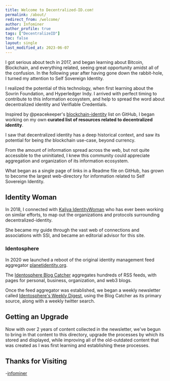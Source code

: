 ```yaml
---
title: Welcome to Decentralized-ID.com!
permalink: /about/
redirect_from: /welcome/
author: Infominer
author_profile: true
tags: ["DecentralizeID"]
toc: false
layout: single
last_modified_at: 2023-06-07
---
```


I got serious about tech in 2017, and began learning about Bitcoin, Blockchain, and everything related, seeing great opportunity amidst all of the confusion. In the following year after having gone down the rabbit-hole, I turned my attention to Self Sovereign Identity.

I realized the potential of this technology, when first learning about the Sovrin Foundation, and Hyperledger Indy. I arrived with perfect timing to contribute to this information ecosystem, and help to spread the word about decentralized identity and Verifiable Credentials.

Inspired by @peacekeeper's [blockchain-identity](https://github.com/peacekeeper/blockchain-identity/) list on GitHub, I began working on my own **curated list of resources related to decentralized identity**.

I saw that decentralized identity has a deep historical context, and saw its potential for being _the_ blockchain use-case, beyond currency. 

From the amount of information spread across the web, but not quite accessible to the uninitiated, I knew this community could appreciate aggregation and organization of its information ecosystem.

What began as a single page of links in a Readme file on GitHub, has grown to become the largest web-directory for information related to Self Sovereign Identity.

## Identity Woman

In 2018, I connected with [Kaliya IdentityWoman](https://identitywoman.net) who has ever been working on similar efforts, to map out the organizations and protocols surrounding decentralized-identity.

She became my guide through the vast web of connections and associations with SSI, and became an editorial advisor for this site. 

### Identosphere
In 2020 we launched a reboot of the original identity management feed aggregator [planetidentity.org](https://web.archive.org/web/20161029051802/http://planetidentity.org/). 

The [Identosphere Blog Catcher](https://identosphere.net/) aggregates hundreds of RSS feeds, with pages for personal, business, organization, and web3 blogs.

Once the feed aggregator was established, we began a weekly newsletter called [Identosphere's Weekly Digest](https://newsletter.identosphere.net), using the Blog Catcher as its primary source, along with a weekly twitter search.

## Getting an Upgrade

Now with over 2 years of content collected in the newsletter, we've begun to bring in that content to this directory, upgrade the processes by which its stored and displayed, while improving all of the old-outdated content that was created as I was first learning and establishing these processes.

## Thanks for Visiting

-[infominer](https://infominer.xyz)

